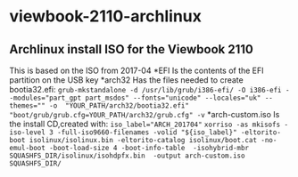 # viewbook-2110-archlinux
## Archlinux install ISO for the Viewbook 2110 
This is based on the ISO from 2017-04
  *EFI 
Is the contents of the EFI partition on the USB key
  *arch32 
Has the files needed to create bootia32.efi:
`grub-mkstandalone -d /usr/lib/grub/i386-efi/ -O i386-efi --modules="part_gpt part_msdos" --fonts="unicode" --locales="uk" --themes="" -o  "YOUR_PATH/arch32/bootia32.efi" "boot/grub/grub.cfg=YOUR_PATH/arch32/grub.cfg" -v`
  *arch-custom.iso
Is the install CD,created with:
`iso_label="ARCH_201704"`
`xorriso -as mkisofs -iso-level 3 -full-iso9660-filenames -volid "${iso_label}" -eltorito-boot isolinux/isolinux.bin -eltorito-catalog isolinux/boot.cat -no-emul-boot -boot-load-size 4 -boot-info-table  -isohybrid-mbr SQUASHFS_DIR/isolinux/isohdpfx.bin  -output arch-custom.iso SQUASHFS_DIR/`
